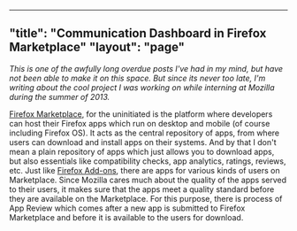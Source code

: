 -------
"title": "Communication Dashboard in Firefox Marketplace"
"layout": "page"
-------

*This is one of the awfully long overdue posts I've had in my mind, but have not been able to make it on this space. But since its never too late, I'm writing about the cool project I was working on while interning at Mozilla during the summer of 2013.*

[Firefox Marketplace](https://marketplace.firefox.com), for the uninitiated is the platform where developers can host their Firefox apps which run on desktop and mobile (of course including Firefox OS). It acts as the central repository of apps, from where users can download and install apps on their systems. And by that I don't mean a plain repository of apps which just allows you to download apps, but also essentials like compatibility checks, app analytics, ratings, reviews, etc. Just like [Firefox Add-ons](https://addons.mozilla.org), there are apps for various kinds of users on Marketplace. Since Mozilla cares much about the quality of the apps served to their users, it makes sure that the apps meet a quality standard before they are available on the Marketplace. For this purpose, there is process of App Review which comes after a new app is submitted to Firefox Marketplace and before it is available to the users for download.
